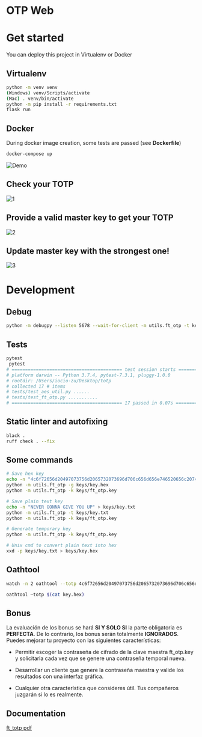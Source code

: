 # OTP Web

# Get started
You can deploy this project in Virtualenv or Docker

## Virtualenv

```bash
python -m venv venv
(Windows) venv/Scripts/activate
(Mac) . venv/bin/activate
python -m pip install -r requirements.txt
flask run
```

## Docker

During docker image creation, some tests are passed (see **Dockerfile**)

```bash
docker-compose up
```

![Demo](img/demo.gif)

## Check your TOTP

![1](img/notbestpassword.gif)


## Provide a valid master key to get your TOTP

![2](img/changepassword.gif)


## Update master key with the strongest one!

![3](img/bestpassword.gif)


# Development

## Debug

```bash
python -m debugpy --listen 5678 --wait-for-client -m utils.ft_otp -t keys/key.txt
```

## Tests

```bash
pytest
 pytest
# ========================================= test session starts ===================================
# platform darwin -- Python 3.7.4, pytest-7.3.1, pluggy-1.0.0
# rootdir: /Users/iocio-zu/Desktop/totp
# collected 17 # items                                                                                                                                          
# tests/test_aes_util.py ......                                                              [ 35%]
# tests/test_ft_otp.py ...........                                                           [100%]
# ========================================= 17 passed in 0.07s =====================================
```

## Static linter and autofixing

```bash
black .
ruff check . --fix
```

## Some commands

```bash
# Save hex key
echo -n "4c6f72656d20497073756d2065732073696d706c656d656e746520656c207465" > keys/key.hex
python -m utils.ft_otp -g keys/key.hex
python -m utils.ft_otp -k keys/ft_otp.key

# Save plain text key
echo -n "NEVER GONNA GIVE YOU UP" > keys/key.txt
python -m utils.ft_otp -t keys/key.txt
python -m utils.ft_otp -k keys/ft_otp.key

# Generate temporary key
python -m utils.ft_otp -k keys/ft_otp.key

# Unix cmd to convert plain text into hex
xxd -p keys/key.txt > keys/key.hex
```

## Oathtool

```bash
watch -n 2 oathtool --totp 4c6f72656d20497073756d2065732073696d706c656d656e746520656c207465 -v

oathtool –totp $(cat key.hex)
```

## Bonus

La evaluación de los bonus se hará **SI Y SOLO SI** la parte obligatoria es **PERFECTA**.
De lo contrario, los bonus serán totalmente **IGNORADOS**.
Puedes mejorar tu proyecto con las siguientes características:

* Permitir escoger la contraseña de cifrado de la clave maestra ft_otp.key y solicitarla cada vez que se genere una contraseña temporal nueva.

* Desarrollar un cliente que genere la contraseña maestra y valide los resultados con una interfaz gráfica.

* Cualquier otra característica que consideres útil. Tus compañeros juzgarán si lo es realmente.

## Documentation

[ft_totp pdf](docs/es.subject.pdf)
